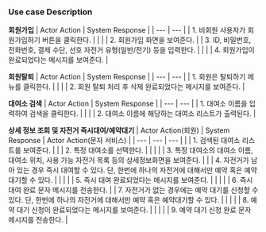 ### Use case Description

**회원가입**
| Actor Action | System Response |
| --- | --- |
| 1. 비회원 사용자가 회원가입하기 버튼을 클릭한다. |  |
|  | 2. 회원가입 화면을 보여준다. |
| 3. ID, 비밀번호, 전화번호, 결제 수단, 선호 자전거 유형(일반/전기) 등을 입력한다. |  |
|  | 4. 회원가입이 완료되었다는 메시지를 보여준다. |

**회원탈퇴**
| Actor Action | System Response |
| --- | --- |
| 1. 회원은 탈퇴하기 메뉴를 클릭한다. |  |
|  | 2. 회원 탈퇴 처리 후 삭제 완료되었다는 메시지를 보여준다. |

**대여소 검색**
| Actor Action | System Response |
| --- | --- |
| 1. 대여소 이름을 입력하여 검색을 클릭한다. |  |
|  | 2. 대여소 이름에 해당하는 대여소 리스트가 출력된다. |

**상세 정보 조회 및 자전거 즉시대여/예약대기**
| Actor Action(회원) | System Response | Actor Action(문자 서비스) |
| --- | --- | --- |
|  | 1. 검색된 대여소 리스트를 보여준다. |  |
| 2. 특정 대여소를 선택한다. |  |  |
|  | 3. 특정 대여소의 대여소 이름, 대여소 위치, 사용 가능 자전거 목록 등의 상세정보화면을 보여준다. |  |
| 4. 자전거가 남아 있는 경우 즉시 대여할 수 있다. 단, 한번에 하나의 자전거에 대해서만 예약 혹은 예약대기할 수 있다. |  |  |
|  | 5. 즉시 대여 완료되었다는 메시지를 보여준다. |  |
|  |  | 6. 즉시 대여 완료 문자 메시지를 전송한다. |
| 7. 자전거가 없는 경우에는 예약 대기를 신청할 수 있다. 단, 한번에 하나의 자전거에 대해서만 예약 혹은 예약대기할 수 있다. |  |  |
|  | 8. 예약 대기 신청이 완료되었다는 메시지를 보여준다. |  |
|  |  | 9. 예약 대기 신청 완료 문자 메시지를 전송한다. |
